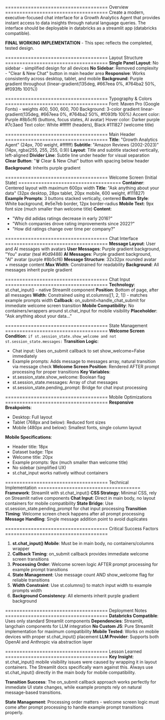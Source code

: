 ==================================== Overview ====================================
Create a modern, executive-focused chat interface for a Growth Analytics Agent that provides instant access to data insights through natural language queries. The interface should be deployable in databricks as a streamlit app (databricks compatible).

**FINAL WORKING IMPLEMENTATION** - This spec reflects the completed, tested design.

==================================== Layout Structure ====================================
**Single Panel Layout**: No sidebar - simplified design for all devices
**No Sidebar**: Removed complexity - "Clear & New Chat" button in main header area
**Responsive**: Works consistently across desktop, tablet, and mobile
**Background**: Purple gradient throughout (linear-gradient(135deg, #667eea 0%, #764ba2 50%, #f093fb 100%))

==================================== Typography & Colors ====================================
Font: Maven Pro (Google Fonts) - weights 400, 500, 600, 700
Background: 3-color gradient linear-gradient(135deg, #667eea 0%, #764ba2 50%, #f093fb 100%)
Accent color: Purple #8b5cf6 (buttons, focus states, AI avatar)
Hover color: Darker purple #7c3aed
Text color: White #ffffff (headers), Black #111827 (welcome title)

==================================== Main Header ====================================
**Title**: "Growth Analytics Agent" (24px, 700 weight, #ffffff)
**Subtitle**: "Amazon Reviews (2002-2023)" (14px, rgba(255, 255, 255, 0.9))
**Layout**: Title and subtitle stacked vertically, left-aligned
**Divider Line**: Subtle line under header for visual separation
**Clear Button**: "🗑️ Clear & New Chat" button with spacing below header
**Background**: Inherits purple gradient

==================================== Welcome Screen (Initial State) ====================================
**Container**: Centered layout with maximum 600px width
**Title**: "Ask anything about your data" (32px desktop, 28px tablet, 20px mobile, 600 weight, #111827)
**Example Prompts**: 3 buttons stacked vertically, centered
**Button Style**: White background, #e5e7eb border, 12px border-radius
**Mobile Text**: 9px font size (much smaller than welcome title)
**Content**:
- "Why did adidas ratings decrease in early 2016?"
- "Which companies drove rating improvements since 2022?" 
- "How did ratings change over time per company?"

==================================== Chat Interface ====================================
**Message Layout**: User and AI messages with avatars
**User Messages**: Purple gradient background, "You" avatar (teal #0d9488)
**AI Messages**: Purple gradient background, "AI" avatar (purple #8b5cf6)
**Message Structure**: 32x32px rounded avatar + message content
**Max Width**: Constrained for readability
**Background**: All messages inherit purple gradient

==================================== Chat Input ====================================
**Technology**: st.chat_input() - native Streamlit component
**Position**: Bottom of page, after all messages
**Width**: Constrained using st.columns([1, 2, 1]) - matches example prompts width
**Callback**: on_submit=handle_chat_submit for immediate welcome screen transition
**Mobile Compatibility**: No containers/wrappers around st.chat_input for mobile visibility
**Placeholder**: "Ask anything about your data..."

==================================== State Management ====================================
**Welcome Screen Condition**: `if st.session_state.show_welcome and not st.session_state.messages:`
**Transition Logic**: 
- Chat input: Uses on_submit callback to set show_welcome=False immediately
- Example prompts: Adds message to messages array, natural transition via message check
**Welcome Screen Position**: Rendered AFTER prompt processing for proper transitions
**Key Variables**:
- st.session_state.show_welcome: Boolean flag
- st.session_state.messages: Array of chat messages
- st.session_state.pending_prompt: Bridge for chat input processing

==================================== Mobile Optimizations ====================================
**Responsive Breakpoints**:
- Desktop: Full layout
- Tablet (768px and below): Reduced font sizes
- Mobile (480px and below): Smallest fonts, single column layout

**Mobile Specifications**:
- Header title: 18px
- Dataset badge: 11px  
- Welcome title: 20px
- Example prompts: 9px (much smaller than welcome title)
- No sidebar (simplified UX)
- st.chat_input works natively without containers

==================================== Technical Implementation ====================================
**Framework**: Streamlit with st.chat_input()
**CSS Strategy**: Minimal CSS, rely on Streamlit native components
**Chat Input**: Direct in main body, no layout containers for mobile compatibility
**State Bridge**: Use st.session_state.pending_prompt for chat input processing
**Transition Timing**: Welcome screen check happens after all prompt processing
**Message Handling**: Single message addition point to avoid duplicates

==================================== Critical Success Factors ====================================
1. **st.chat_input() Mobile**: Must be in main body, no containers/columns wrapper
2. **Callback Timing**: on_submit callback provides immediate welcome screen transitions  
3. **Processing Order**: Welcome screen logic AFTER prompt processing for example prompt transitions
4. **State Management**: Use message count AND show_welcome flag for reliable transitions
5. **Width Constraint**: Use st.columns() to match input width to example prompts width
6. **Background Consistency**: All elements inherit purple gradient background

==================================== Deployment Notes ====================================
**Databricks Compatible**: Uses only standard Streamlit components
**Dependencies**: Streamlit, langchain components for LLM integration
**No Custom JS**: Pure Streamlit implementation for maximum compatibility
**Mobile Tested**: Works on mobile devices with proper st.chat_input() placement
**LLM Provider**: Supports both OpenAI and Anthropic via abstraction layer

==================================== Lesson Learned ====================================
**Key Insight**: st.chat_input() mobile visibility issues were caused by wrapping it in layout containers. The Streamlit docs specifically warn against this. Always use st.chat_input() directly in the main body for mobile compatibility.

**Transition Success**: The on_submit callback approach works perfectly for immediate UI state changes, while example prompts rely on natural message-based transitions.

**State Management**: Processing order matters - welcome screen logic must come after prompt processing to handle example prompt transitions properly.